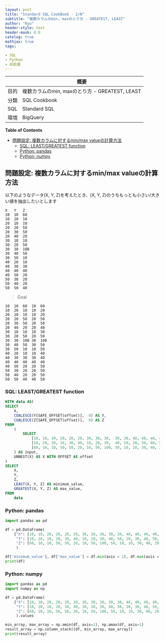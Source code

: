 ```yaml
---
layout: post
title: "Standard SQL CookBook - 2/N"
subtitle: "複数カラムのmin, maxのとり方 - GREATEST, LEAST"
author: "Ryo"
header-style: text
header-mask: 0.0
catelog: true
mathjax: true
tags:

- SQL
- Python
- 前処理
---
```




||概要|
|---|---|
|目的|複数カラムのmin, maxのとり方 - GREATEST, LEAST|
|分類|SQL Cookbook|
|SQL|Standard SQL|
|環境|BigQuery|


**Table of Contents**
<!-- START doctoc generated TOC please keep comment here to allow auto update -->
<!-- DON'T EDIT THIS SECTION, INSTEAD RE-RUN doctoc TO UPDATE -->

- [問題設定: 複数カラムに対するmin/max valueの計算方法](#%E5%95%8F%E9%A1%8C%E8%A8%AD%E5%AE%9A-%E8%A4%87%E6%95%B0%E3%82%AB%E3%83%A9%E3%83%A0%E3%81%AB%E5%AF%BE%E3%81%99%E3%82%8Bminmax-value%E3%81%AE%E8%A8%88%E7%AE%97%E6%96%B9%E6%B3%95)
  - [SQL: LEAST/GREATEST function](#sql-leastgreatest-function)
  - [Python: pandas](#python-pandas)
  - [Python: numpy](#python-numpy)

<!-- END doctoc generated TOC please keep comment here to allow auto update -->


## 問題設定: 複数カラムに対するmin/max valueの計算方法

以下のようなデータ(X, Y, Z)を考えたとき、(X, Y, Z)のうちもっとも小さい/大きい値を抽出したいとします

```raw
X	Y	Z
10	10	60
10	20	10
20	10	10
20	20	50
20	30	50
20	40	20
30	10	10
30	20	50
30	30	100
30	40	50
30	50	10
40	20	10
40	30	30
40	40	40
40	50	20
50	30	20
50	40	20
50	50	40
```

> Goal

```raw
10	10	60	10	60
10	20	10	10	20
20	10	10	10	20
20	20	50	20	50
20	30	50	20	50
20	40	20	20	40
30	10	10	10	30
30	20	50	20	50
30	30	100	30	100
30	40	50	30	50
30	50	10	10	50
40	20	10	10	40
40	30	30	30	40
40	40	40	40	40
40	50	20	20	50
50	30	20	20	50
50	40	20	20	50
50	50	40	40	50
```

### SQL: LEAST/GREATEST function

```sql
WITH data AS(
SELECT
    X,
    COALESCE(Y[SAFE_OFFSET(offset)],  0) AS Y,
    COALESCE(Z[SAFE_OFFSET(offset)],  0) AS Z
FROM
    (
        SELECT 
            [10, 10, 20, 20, 20, 20, 30, 30, 30,  30, 30, 40, 40, 40, 40, 50, 50, 50] AS X,
            [10, 20, 10, 20, 30, 40, 10, 20, 30,  40, 50, 20, 30, 40, 50, 30, 40, 50] AS Y,
            [60, 10, 10, 50, 50, 20, 10, 50, 100, 50, 10, 10, 30, 40, 20, 20, 20, 40] AS Z
    ) AS input,
    UNNEST(X) AS X WITH OFFSET AS offset
)
SELECT
    X,
    Y,
    Z,
    LEAST(X, Y, Z) AS minimum_value,
    GREATEST(X, Y, Z) AS max_value,
FROM
    data
```

### Python: pandas

```python
import pandas as pd

df = pd.DataFrame(
    {"X": [10, 10, 20, 20, 20, 20, 30, 30, 30, 30, 30, 40, 40, 40, 40, 50, 50, 50],
     "Y": [10, 20, 10, 20, 30, 40, 10, 20, 30, 40, 50, 20, 30, 40, 50, 30, 40, 50],
     "Z": [60, 10, 10, 50, 50, 20, 10, 50, 100, 50, 10, 10, 30, 40, 20, 20, 20, 40]}
     )

df['minimum_value'], df['max_value'] = df.min(axis = 1), df.max(axis = 1)
print(df)
```

### Python: numpy

```python
import pandas as pd
import numpy as np

df = pd.DataFrame(
    {"X": [10, 10, 20, 20, 20, 20, 30, 30, 30, 30, 30, 40, 40, 40, 40, 50, 50, 50],
     "Y": [10, 20, 10, 20, 30, 40, 10, 20, 30, 40, 50, 20, 30, 40, 50, 30, 40, 50],
     "Z": [60, 10, 10, 50, 50, 20, 10, 50, 100, 50, 10, 10, 30, 40, 20, 20, 20, 40]}
     ).values

min_array, max_array = np.amin(df, axis=1), np.amax(df, axis=1) 
result_array = np.column_stack([df, min_array, max_array])
print(result_array)
```
